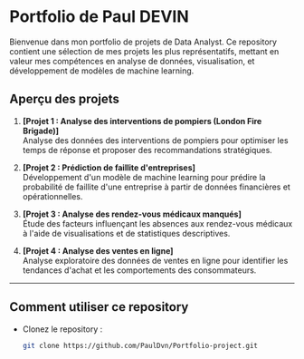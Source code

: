 # Portfolio de Paul DEVIN 

Bienvenue dans mon portfolio de projets de Data Analyst. Ce repository contient une sélection de mes projets les plus représentatifs, mettant en valeur mes compétences en analyse de données, visualisation, et développement de modèles de machine learning.

## Aperçu des projets

1. **[Projet 1 : Analyse des interventions de pompiers (London Fire Brigade)]**  
   Analyse des données des interventions de pompiers pour optimiser les temps de réponse et proposer des recommandations stratégiques.

2. **[Projet 2 : Prédiction de faillite d'entreprises]**  
   Développement d'un modèle de machine learning pour prédire la probabilité de faillite d'une entreprise à partir de données financières et opérationnelles.

3. **[Projet 3 : Analyse des rendez-vous médicaux manqués]**  
   Étude des facteurs influençant les absences aux rendez-vous médicaux à l'aide de visualisations et de statistiques descriptives.

4. **[Projet 4 : Analyse des ventes en ligne]**  
   Analyse exploratoire des données de ventes en ligne pour identifier les tendances d'achat et les comportements des consommateurs.

---

## Comment utiliser ce repository

- Clonez le repository :
  ```bash
  git clone https://github.com/PaulDvn/Portfolio-project.git
